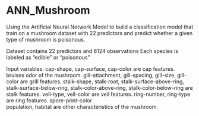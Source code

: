 # ANN_Mushroom

Using the Artificial Neural Network Model to build a classification model that train on a mushroom dataset with 22 predictors and predict whether a given type of mushroom is poisonous. 

Dataset contains 22 predictors and 8124 observations
Each species is labeled as “edible” or “poisonous”

Input variables:
cap-shape, cap-surface, cap-color are cap features.
bruises	odor of the mushroom.
gill-attachment, gill-spacing, gill-size, gill-color are grill features.
stalk-shape, stalk-root, stalk-surface-above-ring, stalk-surface-below-ring, stalk-color-above-ring, stalk-color-below-ring are stalk features.
veil-type, veil-color are veil features.
ring-number, ring-type are ring features.
spore-print-color	
population, habitat are other characteristics of the mushroom.
